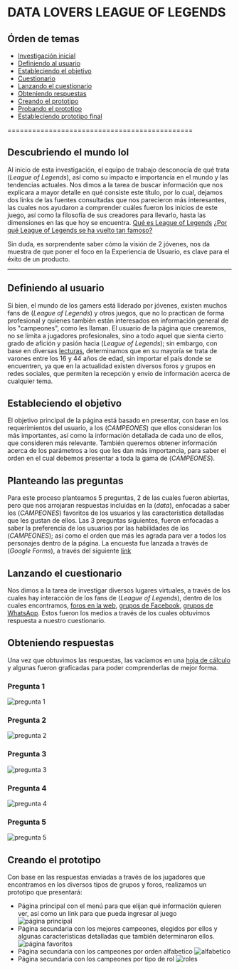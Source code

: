 # DATA LOVERS LEAGUE OF LEGENDS

## Órden de temas

- [Investigación inicial](#descubriendo-el-mundo-lol)
- [Definiendo al usuario](#definiendo-al-usuario)
- [Estableciendo el objetivo](#estableciendo-el-objetivo)
- [Cuestionario](#planteando-las-preguntas)
- [Lanzando el cuestionario](#lanzando-el-cuestionario)
- [Obteniendo respuestas](#obteniendo-respuestas)
- [Creando el prototipo](#creando-el-prototipo)
- [Probando el prototipo](#probando-con-test-de-usabilidad)
- [Estableciendo prototipo final](#prototipo-de-alta-fidelidad)

=============================================

## Descubriendo el mundo lol

Al inicio de esta investigación, el equipo de trabajo desconocía de qué trata (_League of Legends_), así como su impacto e importancia en el mundo y las tendencias actuales. 
Nos dimos a la tarea de buscar información que nos explicara a mayor detalle en qué consiste este título, por lo cual, dejamos dos links de las fuentes consultadas que nos parecieron más interesantes, las cuales nos ayudaron a comprender cuáles fueron los inicios de este juego, así como la filosofía de sus creadores para llevarlo, hasta las dimensiones en las que hoy se encuentra.
[Qué es League of Legends](https://www.youtube.com/watch?v=KpxjwIaW0EM)
[¿Por qué League of Legends se ha vuelto tan famoso?](https://www.youtube.com/watch?v=jmGrroicfdM)

Sin duda, es sorprendente saber cómo la visión de 2 jóvenes, nos da muestra de que poner el foco en la Experiencia de Usuario, es clave para el éxito de un producto. 

----------------------------------------------------
## Definiendo al usuario

Si bien, el mundo de los gamers está liderado por jóvenes, existen muchos fans de (_League of Legends_) y otros juegos, que no lo practican de forma profesional y quienes también están interesados en información general de los "campeones", como les llaman.
El usuario de la página que crearemos, no se limita a jugadores profesionales, sino a todo aquel que sienta cierto grado de afición y pasión hacia (_League of Legends_); sin embargo, con base en diversas [lecturas](https://esports.xataka.com/predatoresports/esta-un-joven-de-24-anos-viejo-para-los-esports-a-que-edad-te-retiran-de-la-elite), determinamos que en su mayoría se trata de varones entre los 16 y 44 años de edad, sin importar el país donde se encuentren, ya que en la actualidad existen diversos foros y grupos en redes sociales, que permiten la recepción y envío de información acerca de cualquier tema.

## Estableciendo el objetivo

El objetivo principal de la página está basado en presentar, con base en los requerimientos del usuario, a los (_CAMPEONES_) que ellos consideran los más importantes, así como la información detallada de cada uno de ellos, que consideren más relevante.
También queremos obtener información acerca de los parámetros a los que les dan más importancia, para saber el orden en el cual debemos presentar a toda la gama de (_CAMPEONES_).

## Planteando las preguntas

Para este proceso planteamos 5 preguntas, 2 de las cuales fueron abiertas, pero que nos arrojaran respuestas incluidas en la (_data_), enfocadas a saber los (_CAMPEONES_) favoritos de los usuarios y las característica detalladas que les gustan de ellos. 
Las 3 preguntas siguientes, fueron enfocadas a saber la preferencia de los usuarios por las habilidades de los (_CAMPEONES_); así como el orden que más les agrada para ver a todos los personajes dentro de la página.
La encuesta fue lanzada a través de (_Google Forms_), a través del siguiente [link](https://docs.google.com/forms/d/1dqC0hiNJxchr4kkdNz55PyTgy433cmriPvs0vYNncwI/edit#responses)

## Lanzando el cuestionario

Nos dimos a la tarea de investigar diversos lugares virtuales, a través de los cuales hay interacción de los fans de (_League of Legends_), dentro de los cuales encontramos, [foros en la web](https://boards.las.leagueoflegends.com/es/), [grupos de Facebook](https://web.facebook.com/groups/504633653337738/?multi_permalinks=665713990563036&notif_id=1561652036224897&notif_t=feedback_reaction_generic), [grupos de WhatsApp](http://mx.gruposdewhatsapp.com/league-of-legends_gr_231986). Estos fueron los medios a través de los cuales obtuvimos respuesta a nuestro cuestionario. 

## Obteniendo respuestas
Una vez que obtuvimos las respuestas, las vaciamos en una [hoja de cálculo](https://docs.google.com/spreadsheets/d/1kRUAxB8K72SgsEe1dhc8HJaznY5x7wkA8P6vc4u_ut0/edit?usp=sharing) y algunas fueron graficadas para poder comprenderlas de mejor forma. 

### Pregunta 1
![pregunta 1](./imagenes/pregunta1.jpg)
### Pregunta 2
![pregunta 2](./imagenes/pregunta2.jpg)
### Pregunta 3
![pregunta 3](./imagenes/pregunta3.jpg)
### Pregunta 4
![pregunta 4](./imagenes/pregunta4.jpg)
### Pregunta 5
![pregunta 5](./imagenes/pregunta5.jpg)

## Creando el prototipo

Con base en las respuestas enviadas a través de los jugadores que encontramos en los diversos tipos de grupos y foros, realizamos un prototipo que presentará:
- Página principal con el menú para que elijan qué información quieren ver, así como un link para que pueda ingresar al juego ![página principal](./imagenes/principal.jpg)
- Página secundaria con los mejores campeones, elegidos por ellos y algunas características detalladas que también determinaron ellos.![página favoritos](./imagenes/favoritos.jpg)
- Página secundaria con los campeones por orden alfabetico ![alfabetico](./imagenes/alfabetico.jpg)
- Página secundaria con los campeones por tipo de rol ![roles](./imagenes/roles.jpg)

